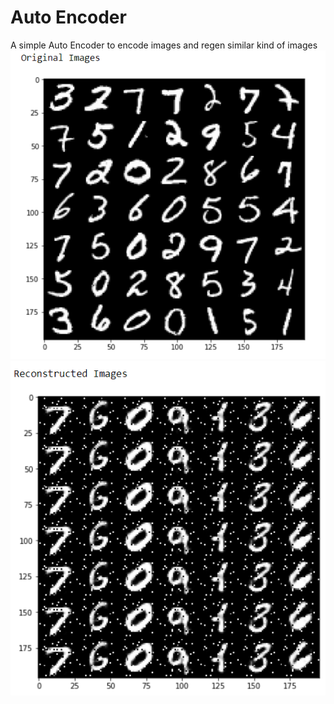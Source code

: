 # Auto Encoder
A simple Auto Encoder to encode images and regen  similar kind of images
![Original](Images/Orignal.PNG)
![Created](Images/Created.PNG)
